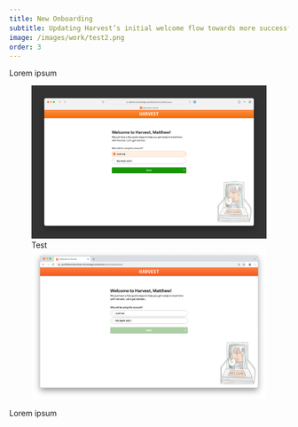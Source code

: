 ```yaml
---
title: New Onboarding
subtitle: Updating Harvest’s initial welcome flow towards more successful trials.
image: /images/work/test2.png
order: 3
---
```


<div class="inner">

Lorem ipsum

</div>

<figure>
  <img src="/images/work/test.png" alt="" class="bordered">
  <figcaption>Test</figcaption>

  <img src="/images/work/test2.png" alt="" class="bordered">
</figure>

<div class="inner">

Lorem ipsum

</div>
